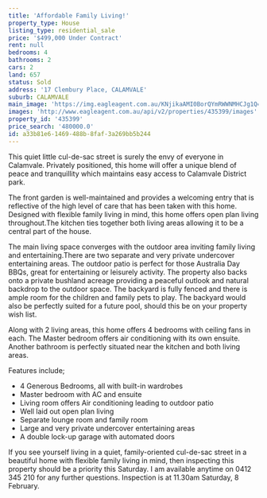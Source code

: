```yaml
---
title: 'Affordable Family Living!'
property_type: House
listing_type: residential_sale
price: '$499,000 Under Contract'
rent: null
bedrooms: 4
bathrooms: 2
cars: 2
land: 657
status: Sold
address: '17 Clembury Place, CALAMVALE'
suburb: CALAMVALE
main_image: 'https://img.eagleagent.com.au/KNjikaAMI0BorQYmRWWNMHCJg1Q=/1280x854/smart/https://s3-us-west-2.amazonaws.com/eagleagent-orig/images/6824149/116036819-image-M.jpg'
images: 'http://www.eagleagent.com.au/api/v2/properties/435399/images'
property_id: '435399'
price_search: '480000.0'
id: a33b81e6-1469-488b-8faf-3a269bb5b244
---
```

This quiet little cul-de-sac street is surely the envy of everyone in Calamvale. Privately positioned, this home will offer a unique blend of peace and tranquillity which maintains easy access to Calamvale District park.

The front garden is well-maintained and provides a welcoming entry that is reflective of the high level of care that has been taken with this home. Designed with flexible family living in mind, this home offers open plan living throughout.The kitchen ties together both living areas allowing it to be a central part of the house.

The main living space converges with the outdoor area inviting family living and entertaining.There are two separate and very private undercover entertaining areas. The outdoor patio is perfect for those Australia Day BBQs, great for entertaining or leisurely activity. The property also backs onto a private bushland acreage providing a peaceful outlook and natural backdrop to the outdoor space. The backyard is fully fenced and there is ample room for the children and family pets to play. The backyard would also be perfectly suited for a future pool, should this be on your property wish list.

Along with 2 living areas, this home offers 4 bedrooms with ceiling fans in each. The Master bedroom offers air conditioning with its own ensuite. Another bathroom is perfectly situated near the kitchen and both living areas.

Features include;
* 4 Generous Bedrooms, all with built-in wardrobes
* Master bedroom with AC and ensuite
* Living room offers Air conditioning leading to outdoor patio
* Well laid out open plan living
* Separate lounge room and family room
* Large and very private undercover entertaining areas
* A double lock-up garage with automated doors

If you see yourself living in a quiet, family-oriented cul-de-sac street in a beautiful home with flexible family living in mind, then inspecting this property should be a priority this Saturday. I am available anytime on 0412 345 210 for any further questions. Inspection is at 11.30am Saturday, 8 February.